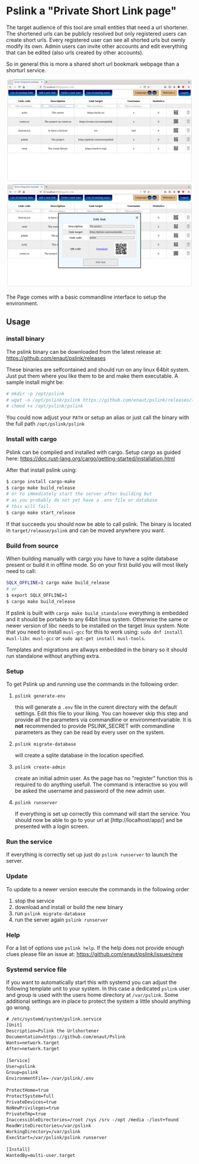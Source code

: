 # Pslink a "Private Short Link page"

The target audience of this tool are small entities that need a url shortener. The shortened urls can be publicly resolved but only registered users can create short urls. Every registered user can see all shorted urls but ownly modify its own. Admin users can invite other accounts and edit everything that can be edited (also urls created by other accounts).

So in general this is more a shared short url bookmark webpage than a shorturl service.

![Screenshot](./doc/img/screenshot.png)
![Screenshot](./doc/img/screenshot_edit.png)

The Page comes with a basic commandline interface to setup the environment.

## Usage

### install binary

The pslink binary can be downloaded from the latest release at: https://github.com/enaut/pslink/releases

These binaries are selfcontained and should run on any linux 64bit system. Just put them where you like them to be and make them executable. A sample install might be:

```bash
# mkdir -p /opt/pslink
# wget -o /opt/pslink/pslink https://github.com/enaut/pslink/releases/latest/download/pslink.linux.64bit
# chmod +x /opt/pslink/pslink
```

You could now adjust your `PATH` or setup an alias or just call the binary with the full path `/opt/pslink/pslink`

### Install with cargo

Pslink can be compiled and installed with cargo. Setup cargo as guided here: https://doc.rust-lang.org/cargo/getting-started/installation.html

After that install pslink using:

```bash
$ cargo install cargo-make
$ cargo make build_release
# or to immediately start the server after building but
# as you probably do not yet have a .env file or database
# this will fail.
$ cargo make start_release
```

If that succeeds you should now be able to call pslink. The binary is located in `target/release/pslink` and can be moved anywhere you want.

### Build from source

When building manually with cargo you have to have a sqlite database present or build it in offline mode. So on your first build you will most likely need to call:

```bash
SQLX_OFFLINE=1 cargo make build_release
# or
$ export SQLX_OFFLINE=1
$ cargo make build_release
```

If pslink is built with `cargo make build_standalone` everything is embedded and it should be portable to any 64bit linux system. Otherwise the same or newer version of libc needs to be installed on the target linux system. Note that you need to install `musl-gcc` for this to work using: `sudo dnf install musl-libc musl-gcc` or `sudo apt-get install musl-tools`.

Templates and migrations are allways embedded in the binary so it should run standalone without anything extra.

### Setup

To get Pslink up and running use the commands in the following order:

1. `pslink generate-env`

    this will generate a `.env` file in the curent directory with the default settings. Edit this file to your liking. You can however skip this step and provide all the parameters via commandline or environmentvariable. It is **not** recommended to provide PSLINK_SECRET with commandline parameters as they can be read by every user on the system.

2. `pslink migrate-database`

    will create a sqlite database in the location specified.

3. `pslink create-admin`

    create an initial admin user. As the page has no "register" function this is required to do anything usefull. The command is interactive so you will be asked the username and password of the new admin user.

4. `pslink runserver`

    If everything is set up correctly this command will start the service. You should now be able to go to your url at [http://localhost/app/] and be presented with a login screen.

### Run the service

If everything is correctly set up just do `pslink runserver` to launch the server.

### Update

To update to a newer version execute the commands in the following order

1. stop the service
2. download and install or build the new binary
3. run `pslink migrate-database`
4. run the server again `pslink runserver`

### Help

For a list of options use `pslink help`. If the help does not provide enough clues please file an issue at: https://github.com/enaut/pslink/issues/new

### Systemd service file

If you want to automatically start this with systemd you can adjust the following template unit to your system. In this case a dedicated `pslink` user and group is used with the users home directory at `/var/pslink`. Some additional settings are in place to protect the system a little should anything go wrong.

```systemd
# /etc/systemd/system/pslink.service
[Unit]
Description=Pslink the Urlshortener
Documentation=https://github.com/enaut/Pslink
Wants=network.target
After=network.target

[Service]
User=pslink
Group=pslink
EnvironmentFile=-/var/pslink/.env

ProtectHome=true
ProtectSystem=full
PrivateDevices=true
NoNewPrivileges=true
PrivateTmp=true
InaccessibleDirectories=/root /sys /srv -/opt /media -/lost+found
ReadWriteDirectories=/var/pslink
WorkingDirectory=/var/pslink
ExecStart=/var/pslink/pslink runserver

[Install]
WantedBy=multi-user.target
```
